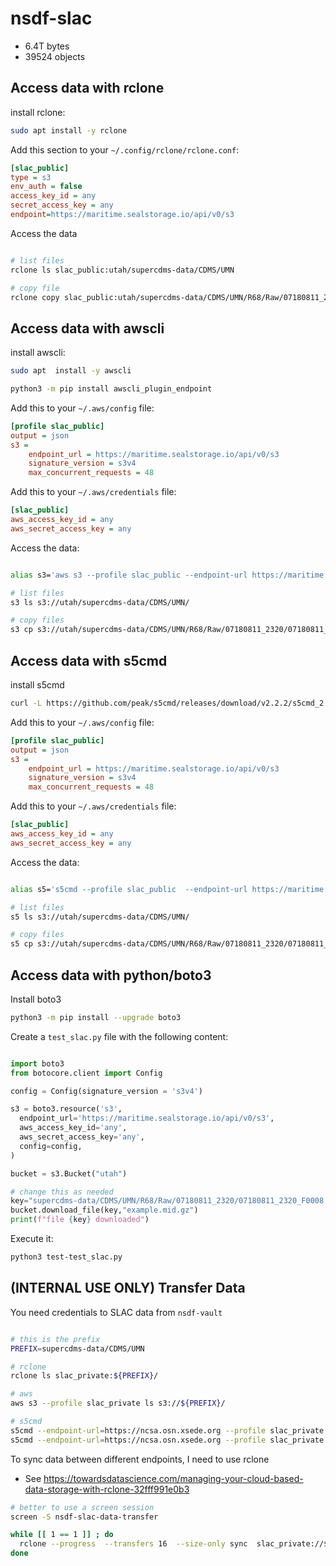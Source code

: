 # nsdf-slac

- 6.4T bytes 
- 39524 objects

## Access data with rclone

install rclone:

```bash
sudo apt install -y rclone
```

Add this section to your `~/.config/rclone/rclone.conf`:

```ini
[slac_public]
type = s3
env_auth = false
access_key_id = any
secret_access_key = any
endpoint=https://maritime.sealstorage.io/api/v0/s3
```

Access the data

```bash

# list files
rclone ls slac_public:utah/supercdms-data/CDMS/UMN

# copy file
rclone copy slac_public:utah/supercdms-data/CDMS/UMN/R68/Raw/07180811_2320/07180811_2320_F0008.mid.gz .
```

## Access data with awscli

install awscli:

```bash
sudo apt  install -y awscli

python3 -m pip install awscli_plugin_endpoint
```

Add this to your `~/.aws/config` file:

```ini
[profile slac_public]
output = json
s3 =
    endpoint_url = https://maritime.sealstorage.io/api/v0/s3
    signature_version = s3v4
    max_concurrent_requests = 48
```

Add this to your `~/.aws/credentials` file:


```ini
[slac_public]
aws_access_key_id = any
aws_secret_access_key = any
```

Access the data:

```bash

alias s3='aws s3 --profile slac_public --endpoint-url https://maritime.sealstorage.io/api/v0/s3 --no-verify-ssl'

# list files
s3 ls s3://utah/supercdms-data/CDMS/UMN/

# copy files
s3 cp s3://utah/supercdms-data/CDMS/UMN/R68/Raw/07180811_2320/07180811_2320_F0008.mid.gz .
```


## Access data with s5cmd

install s5cmd

```bash
curl -L https://github.com/peak/s5cmd/releases/download/v2.2.2/s5cmd_2.2.2_Linux-64bit.tar.gz | sudo tar xz -C /usr/bin
```

Add this to your `~/.aws/config` file:

```ini
[profile slac_public]
output = json
s3 =
    endpoint_url = https://maritime.sealstorage.io/api/v0/s3
    signature_version = s3v4
    max_concurrent_requests = 48
```

Add this to your `~/.aws/credentials` file:


```ini
[slac_public]
aws_access_key_id = any
aws_secret_access_key = any
```

Access the data:

```bash

alias s5='s5cmd --profile slac_public  --endpoint-url https://maritime.sealstorage.io/api/v0/s3 --no-verify-ssl'

# list files
s5 ls s3://utah/supercdms-data/CDMS/UMN/

# copy files
s5 cp s3://utah/supercdms-data/CDMS/UMN/R68/Raw/07180811_2320/07180811_2320_F0008.mid.gz .
```


## Access data with python/boto3

Install boto3

```bash
python3 -m pip install --upgrade boto3
```

Create a `test_slac.py` file with the following content:

```python

import boto3
from botocore.client import Config

config = Config(signature_version = 's3v4')

s3 = boto3.resource('s3',
  endpoint_url='https://maritime.sealstorage.io/api/v0/s3',
  aws_access_key_id='any',
  aws_secret_access_key='any',
  config=config,
)

bucket = s3.Bucket("utah")

# change this as needed
key="supercdms-data/CDMS/UMN/R68/Raw/07180811_2320/07180811_2320_F0008.mid.gz"
bucket.download_file(key,"example.mid.gz")
print(f"file {key} downloaded")
```


Execute it:

```bash
python3 test-test_slac.py
```


## (INTERNAL USE ONLY) Transfer Data 

You need credentials to SLAC data  from `nsdf-vault`


```bash

# this is the prefix
PREFIX=supercdms-data/CDMS/UMN

# rclone 
rclone ls slac_private:${PREFIX}/

# aws
aws s3 --profile slac_private ls s3://${PREFIX}/

# s5cmd
s5cmd --endpoint-url=https://ncsa.osn.xsede.org --profile slac_private --numworkers 64 ls  "s3://${PREFIX}/*"
s5cmd --endpoint-url=https://ncsa.osn.xsede.org --profile slac_private --numworkers 64 du  --humanize "s3://${PREFIX}/*"
```

To sync data between different endpoints, I need to use rclone
- See https://towardsdatascience.com/managing-your-cloud-based-data-storage-with-rclone-32fff991e0b3

```bash
# better to use a screen session
screen -S nsdf-slac-data-transfer

while [[ 1 == 1 ]] ; do
  rclone --progress  --transfers 16  --size-only sync  slac_private://${PREFIX} slac_public://utah/${PREFIX}
done
```